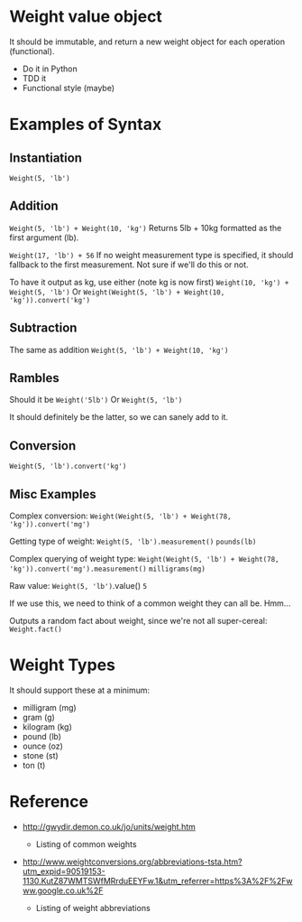 # Weight value object

It should be immutable, and return a new weight object for each operation
(functional).

- Do it in Python
- TDD it
- Functional style (maybe)

# Examples of Syntax

## Instantiation
`Weight(5, 'lb')`

## Addition
`Weight(5, 'lb') + Weight(10, 'kg')`
Returns 5lb + 10kg formatted as the first argument (lb).

`Weight(17, 'lb') + 56`
If no weight measurement type is specified, it should fallback 
to the first measurement. Not sure if we'll do this or not.

To have it output as kg, use either (note kg is now first)
`Weight(10, 'kg') + Weight(5, 'lb')`
Or
`Weight(Weight(5, 'lb') + Weight(10, 'kg')).convert('kg')`

## Subtraction

The same as addition
`Weight(5, 'lb') + Weight(10, 'kg')`

## Rambles

Should it be
`Weight('5lb')`
Or
`Weight(5, 'lb')`

It should definitely be the latter, so we can sanely add to it.

## Conversion
`Weight(5, 'lb').convert('kg')`

## Misc Examples

Complex conversion:
`Weight(Weight(5, 'lb') + Weight(78, 'kg')).convert('mg')`

Getting type of weight:
`Weight(5, 'lb').measurement()`
`pounds(lb)`

Complex querying of weight type:
`Weight(Weight(5, 'lb') + Weight(78, 'kg')).convert('mg').measurement()`
`milligrams(mg)`

Raw value:
`Weight(5, 'lb')`.value()
`5`

If we use this, we need to think of a common weight they can all be.
Hmm...

Outputs a random fact about weight, since we're not all super-cereal:
`Weight.fact()`

# Weight Types

It should support these at a minimum:
- milligram (mg)
- gram (g)
- kilogram (kg)
- pound (lb)
- ounce (oz)
- stone (st)
- ton (t)

# Reference

- http://gwydir.demon.co.uk/jo/units/weight.htm
    - Listing of common weights

- http://www.weightconversions.org/abbreviations-tsta.htm?utm_expid=90519153-1130.KutZ87WMTSWfMRrduEEYFw.1&utm_referrer=https%3A%2F%2Fwww.google.co.uk%2F
    - Listing of weight abbreviations
